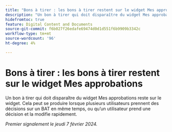 ```yaml
---
title: "Bons à tirer : les bons à tirer restent sur le widget Mes approbations"
description: "Un bon à tirer qui doit disparaître du widget Mes approbations reste sur le widget. Cela peut se produire lorsque plusieurs utilisateurs prennent des décisions sur un BAT en même temps, ou qu’un utilisateur prend une décision et la modifie rapidement."
hidefromtoc: true
feature: Digital Content and Documents
source-git-commit: f6b027f26edafe69474d0d1d551f6b9909b3342c
workflow-type: tm+mt
source-wordcount: '96'
ht-degree: 4%

---
```



# Bons à tirer : les bons à tirer restent sur le widget Mes approbations

Un bon à tirer qui doit disparaître du widget Mes approbations reste sur le widget. Cela peut se produire lorsque plusieurs utilisateurs prennent des décisions sur un BAT en même temps, ou qu’un utilisateur prend une décision et la modifie rapidement.

_Premier signalement le jeudi 7 février 2024._
